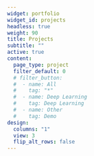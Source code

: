 ```yaml
---
widget: portfolio
widget_id: projects
headless: true
weight: 90
title: Projects
subtitle: ""
active: true
content:
  page_type: project
  filter_default: 0
  # filter_button:
  #  - name: All
  #    tag: "*"
  #  - name: Deep Learning
  #    tag: Deep Learning
  #  - name: Other
  #    tag: Demo
design:
  columns: "1"
  view: 3
  flip_alt_rows: false
---
```

